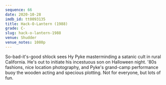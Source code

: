 ```yaml
---
sequence: 66
date: 2020-10-28
imdb_id: tt0093135
title: Hack-O-Lantern (1988)
grade: C-
slug: hack-o-lantern-1988
venue: Shudder
venue_notes: 1080p
---
```


So-bad-it's-good shlock sees Hy Pyke masterminding a satanic cult in rural California. He's out to initiate his incestuous son on Halloween night. '80s fashions, nice location photography, and Pyke's grand-camp performance buoy the wooden acting and specious plotting. Not for everyone, but lots of fun.